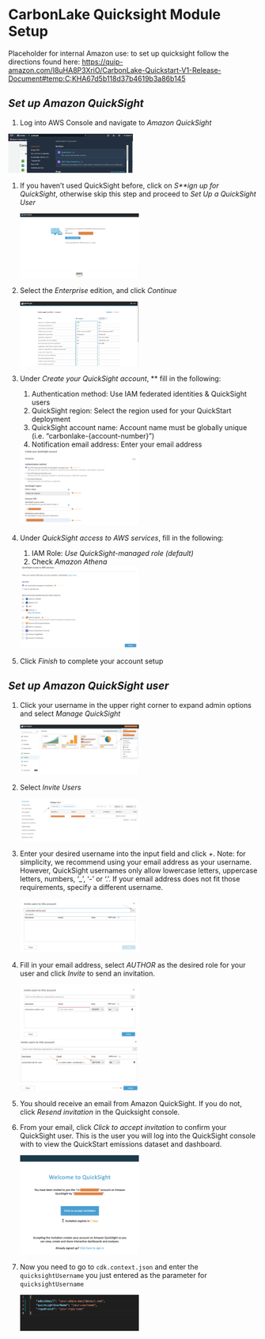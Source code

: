 # CarbonLake Quicksight Module Setup

Placeholder for internal Amazon use: to set up quicksight follow the directions found here: https://quip-amazon.com/I8uHA8P3XriO/CarbonLake-Quickstart-V1-Release-Document#temp:C:KHA67d5b118d37b4619b3a86b145

## *Set up Amazon QuickSight*

1. Log into AWS Console and navigate to *Amazon QuickSight*

<img src="assets/image%20(13).png" alt="qs-step-1" width="50%">

1. If you haven’t used QuickSight before, click on *S**ign up for QuickSight*, otherwise skip this step and proceed to *Set Up a QuickSight User*

   <img alt="qs-step-2" src="assets/image%20(14).png" width="50%">

2. Select the *Enterprise* edition, and click *Continue*

   <img alt="qs-step-3" src="assets/image%20(15).png" width="50%">

3. Under *Create your QuickSight account*, ** fill in the following:
    1. Authentication method: Use IAM federated identities & QuickSight users
    2. QuickSight region: Select the region used for your QuickStart deployment
    3. QuickSight account name: Account name must be globally unique (i.e. “carbonlake-{account-number}”)
    4. Notification email address: Enter your email address

    <img alt="qs-step-4" src="assets/image%20(16).png" width="50%">

4. Under *QuickSight access to AWS services*, fill in the following:
    1. IAM Role: *Use QuickSight-managed role (default)*
    2. Check *Amazon Athena*

   <img alt="qs-step-5" src="assets/image%20(17).png" width="50%">

5. Click *Finish* to complete your account setup

## *Set up Amazon QuickSight user*

1. Click your username in the upper right corner to expand admin options and select *Manage QuickSight*

    <img alt="qs-step-6" src="assets/image%20(18).png" width="50%">

2. Select *Invite Users*

   <img alt="qs-step-7" src="assets/image%20(19).png" width="50%">

3. Enter your desired username into the input field and click *+*. Note: for simplicity, we recommend using your email address as your username. However, QuickSight usernames only allow lowercase letters, uppercase letters, numbers, ‘_’, ‘-’ or ‘.’. If your email address does not fit those requirements, specify a different username.

   <img alt="qs-step-8" src="assets/image%20(20).png" width="50%">

4. Fill in your email address, select *AUTHOR* as the desired role for your user and click *Invite* to send an invitation.

   <img alt="qs-step-9" src="assets/image%20(21).png" width="50%">

   <img alt="qs-step-10" src="assets/image%20(22).png" width="50%">

5. You should receive an email from Amazon QuickSight. If you do not, click *Resend invitation* in the Quicksight console.
6. From your email, click *Click to accept invitation* to confirm your QuickSight user. This is the user you will log into the QuickSight console with to view the QuickStart emissions dataset and dashboard.

   <img alt="qs-step-11" src="assets/image%20(23).png" width="50%">

7. Now you need to go to `cdk.context.json` and enter the `quicksightUsername` you just entered as the parameter for `quicksightUsername`

   <img alt="qs-step-12" src="assets/image%20(24).png" width="50%">
